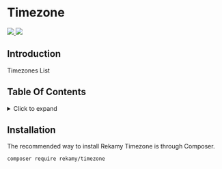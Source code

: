 # Timezone

<p>
<a href="https://packagist.org/packages/rekamy/timezone">
<img class="total_img" src="https://poser.pugx.org/rekamy/timezone/downloads">
</a>
<a href="https://github.com/Rekamy/ApiGenerator/blob/master/LICENSE.txt">
<img class="license_img" src="https://poser.pugx.org/rekamy/timezone/license">
</a>
</p>

## Introduction

Timezones List

## Table Of Contents

<details><summary>Click to expand</summary><p>

- [Introduction](#introduction)
- [Installation](#installation)
- [Usage](#usage)
- [License](#license)

</p></details>

## Installation

The recommended way to install Rekamy Timezone is through Composer.

```bash
composer require rekamy/timezone
```
